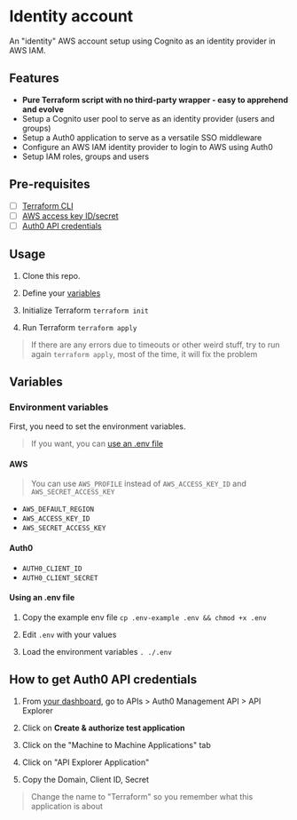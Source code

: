 # Identity account

An "identity" AWS account setup using Cognito as an identity provider in AWS IAM.

## Features

- **Pure Terraform script with no third-party wrapper - easy to apprehend and evolve**
- Setup a Cognito user pool to serve as an identity provider (users and groups)
- Setup a Auth0 application to serve as a versatile SSO middleware
- Configure an AWS IAM identity provider to login to AWS using Auth0
- Setup IAM roles, groups and users

## Pre-requisites

- [ ] [Terraform CLI](https://learn.hashicorp.com/terraform/getting-started/install.html)
- [ ] [AWS access key ID/secret](https://console.aws.amazon.com/iam/home#/security_credentials)
- [ ] [Auth0 API credentials](#how-to-get-auth0-api-credentials)

## Usage

1. Clone this repo.

2. Define your [variables](#variables)

3. Initialize Terraform `terraform init`

4. Run Terraform `terraform apply`

> If there are any errors due to timeouts or other weird stuff, try to run again `terraform apply`, most of the time, it will fix the problem

## Variables

<!-- terraform-env-docs -->

### Environment variables

First, you need to set the environment variables.

> If you want, you can [use an .env file](#using-an-env-file)

#### AWS

> You can use `AWS_PROFILE` instead of `AWS_ACCESS_KEY_ID` and `AWS_SECRET_ACCESS_KEY`

- `AWS_DEFAULT_REGION`
- `AWS_ACCESS_KEY_ID`
- `AWS_SECRET_ACCESS_KEY`

#### Auth0

- `AUTH0_CLIENT_ID`
- `AUTH0_CLIENT_SECRET`

#### Using an .env file

1. Copy the example env file `cp .env-example .env && chmod +x .env`

2. Edit `.env` with your values

3. Load the environment variables `. ./.env`

<!-- terraform-env-docs -->

<!-- terraform-docs -->

<!-- terraform-docs -->

## How to get Auth0 API credentials

1. From [your dashboard](https://manage.auth0.com/dashboard), go to APIs > Auth0 Management API > API Explorer

2. Click on **Create & authorize test application**

3. Click on the "Machine to Machine Applications" tab

4. Click on "API Explorer Application"

5. Copy the Domain, Client ID, Secret

> Change the name to "Terraform" so you remember what this application is about
